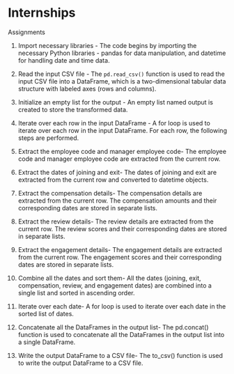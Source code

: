 # Internships
Assignments



1. Import necessary libraries - The code begins by importing the necessary Python libraries - pandas for data manipulation, and datetime for handling date and time data.

2. Read the input CSV file - The `pd.read_csv()` function is used to read the input CSV file into a DataFrame, which is a two-dimensional tabular data structure with labeled axes (rows and columns).

3. Initialize an empty list for the output - An empty list named output is created to store the transformed data.

4. Iterate over each row in the input DataFrame - A for loop is used to iterate over each row in the input DataFrame. For each row, the following steps are performed.

5. Extract the employee code and manager employee code- The employee code and manager employee code are extracted from the current row.

6. Extract the dates of joining and exit- The dates of joining and exit are extracted from the current row and converted to datetime objects.

7. Extract the compensation details- The compensation details are extracted from the current row. The compensation amounts and their corresponding dates are stored in separate lists.

8. Extract the review details- The review details are extracted from the current row. The review scores and their corresponding dates are stored in separate lists.

9. Extract the engagement details- The engagement details are extracted from the current row. The engagement scores and their corresponding dates are stored in separate lists.

10. Combine all the dates and sort them- All the dates (joining, exit, compensation, review, and engagement dates) are combined into a single list and sorted in ascending order.

11. Iterate over each date- A for loop is used to iterate over each date in the sorted list of dates.

13. Concatenate all the DataFrames in the output list- The pd.concat() function is used to concatenate all the DataFrames in the output list into a single DataFrame.

14. Write the output DataFrame to a CSV file- The to_csv() function is used to write the output DataFrame to a CSV file.
